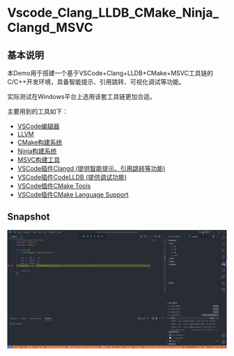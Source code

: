 # Vscode_Clang_LLDB_CMake_Ninja_Clangd_MSVC

## 基本说明
本Demo用于搭建一个基于VSCode+Clang+LLDB+CMake+MSVC工具链的C/C++开发环境，具备智能提示、引用跳转、可视化调试等功能。

实际测试在Windows平台上选用该套工具链更加合适。

主要用到的工具如下：

* [VSCode编辑器](https://code.visualstudio.com/)
* [LLVM](https://releases.llvm.org/download.html)
* [CMake构建系统](https://cmake.org/)
* [Ninja构建系统](https://ninja-build.org/)
* [MSVC构建工具](https://visualstudio.microsoft.com/zh-hans/visual-cpp-build-tools/)
* [VSCode插件Clangd (提供智能提示、引用跳转等功能)](https://marketplace.visualstudio.com/items?itemName=llvm-vs-code-extensions.vscode-clangd)
* [VSCode插件CodeLLDB (提供调试功能)](https://marketplace.visualstudio.com/items?itemName=vadimcn.vscode-lldb)
* [VSCode插件CMake Tools](https://marketplace.visualstudio.com/items?itemName=ms-vscode.cmake-tools)
* [VSCode插件CMake Language Support](https://marketplace.visualstudio.com/items?itemName=josetr.cmake-language-support-vscode)

## Snapshot
![Demo](res/Snipaste_2022-10-19_21-02-25.png)